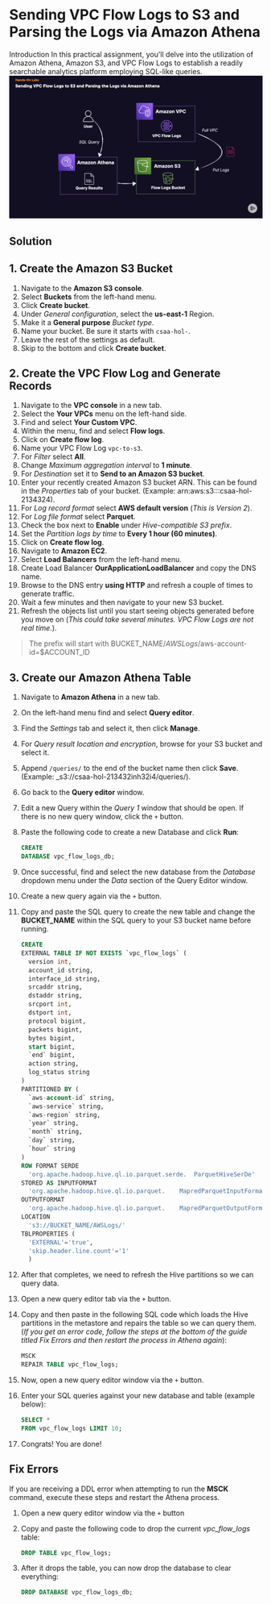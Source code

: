 # Sending VPC Flow Logs to S3 and Parsing the Logs via Amazon Athena
Introduction
In this practical assignment, you'll delve into the utilization of Amazon Athena, Amazon S3, and VPC Flow Logs to establish a readily searchable analytics platform employing SQL-like queries.
![image](../images/Sending_VPC_Flow_Logs_to_S3_and_Parsing_the_Logs_via_Amazon_Athena.001.png)
## Solution

## 1. Create the Amazon S3 Bucket
1. Navigate to the **Amazon S3 console**.
2. Select **Buckets** from the left-hand menu.
3. Click **Create bucket**.
4. Under _General configuration_, select the **us-east-1** Region.
5. Make it a **General purpose** _Bucket type_.
6. Name your bucket. Be sure it starts with `csaa-hol-`.
7. Leave the rest of the settings as default.
8. Skip to the bottom and click **Create bucket**.
## 2. Create the VPC Flow Log and Generate Records
1. Navigate to the **VPC console** in a new tab.
2. Select the **Your VPCs** menu on the left-hand side.
3. Find and select **Your Custom VPC**.
4. Within the menu, find and select **Flow logs**.
5. Click on **Create flow log**.
6. Name your VPC Flow Log `vpc-to-s3`.
7. For _Filter_ select **All**.
8. Change _Maximum aggregation interval_ to **1 minute**.
9. For _Destination_ set it to **Send to an Amazon S3 bucket**.
10. Enter your recently created Amazon S3 bucket ARN. This can be found in the _Properties_ tab of your bucket. (Example: arn:aws:s3:::csaa-hol-2134324).
11. For _Log record format_ select **AWS default version** (_This is Version 2_).
12. For _Log file format_ select **Parquet**.
13. Check the box next to **Enable** under _Hive-compatible S3 prefix_.
14. Set the _Partition logs by time_ to **Every 1 hour (60 minutes)**.
15. Click on **Create flow log**.
16. Navigate to **Amazon EC2**.
17. Select **Load Balancers** from the left-hand menu.
18. Create Load Balancer **OurApplicationLoadBalancer** and copy the DNS name.
19. Browse to the DNS entry **using HTTP** and refresh a couple of times to generate traffic.
20. Wait a few minutes and then navigate to your new S3 bucket.
21. Refresh the objects list until you start seeing objects generated before you move on (_This could take several minutes. VPC Flow Logs are not real time._).
> The prefix will start with BUCKET_NAME/_AWSLogs_/aws-account-id=$ACCOUNT_ID

## 3. Create our Amazon Athena Table
1. Navigate to **Amazon Athena** in a new tab.

2. On the left-hand menu find and select **Query editor**.

3. Find the _Settings_ tab and select it, then click **Manage**.

4. For _Query result location and encryption_, browse for your S3 bucket and select it.

5. Append `/queries/` to the end of the bucket name then click **Save**. (Example: _s3://csaa-hol-213432inh32i4/queries/).

6. Go back to the **Query editor** window.

7. Edit a new Query within the _Query 1_ window that should be open. If there is no new query window, click the `+` button.

8. Paste the following code to create a new Database and click **Run**:

    ```sql
    CREATE
    DATABASE vpc_flow_logs_db;
    ```
9. Once successful, find and select the new database from the _Database_ dropdown menu under the _Data_ section of the Query Editor window.

10. Create a new query again via the `+` button.

11. Copy and paste the SQL query to create the new table and change the **BUCKET_NAME** within the SQL query to your S3 bucket name before running.
    ```sql
    CREATE
    EXTERNAL TABLE IF NOT EXISTS `vpc_flow_logs` (
      version int,
      account_id string,
      interface_id string,
      srcaddr string,
      dstaddr string,
      srcport int,
      dstport int,
      protocol bigint,
      packets bigint,
      bytes bigint,
      start bigint,
      `end` bigint,
      action string,
      log_status string
    )
    PARTITIONED BY (
      `aws-account-id` string,
      `aws-service` string,
      `aws-region` string,
      `year` string, 
      `month` string, 
      `day` string,
      `hour` string
    )
    ROW FORMAT SERDE 
      'org.apache.hadoop.hive.ql.io.parquet.serde.  ParquetHiveSerDe'
    STORED AS INPUTFORMAT 
      'org.apache.hadoop.hive.ql.io.parquet.    MapredParquetInputFormat' 
    OUTPUTFORMAT 
      'org.apache.hadoop.hive.ql.io.parquet.    MapredParquetOutputFormat'
    LOCATION
      's3://BUCKET_NAME/AWSLogs/'
    TBLPROPERTIES (
      'EXTERNAL'='true', 
      'skip.header.line.count'='1'
      )
    ```
12. After that completes, we need to refresh the Hive partitions so we can query data.

13. Open a new query editor tab via the `+` button.

14. Copy and then paste in the following SQL code which loads the Hive partitions in the metastore and repairs the table so we can query them. (_If you get an error code, follow the steps at the bottom of the guide titled Fix Errors and then restart the process in Athena again_):
    ```sql
    MSCK
    REPAIR TABLE vpc_flow_logs;
    ```
15. Now, open a new query editor window via the `+` button.

16. Enter your SQL queries against your new database and table (example below):

    ```sql
    SELECT *
    FROM vpc_flow_logs LIMIT 10;
    ```
17. Congrats! You are done!

## Fix Errors
If you are receiving a DDL error when attempting to run the **MSCK** command, execute these steps and restart the Athena process.

1. Open a new query editor window via the `+` button

2. Copy and paste the following code to drop the current _vpc_flow_logs_ table:
    ```sql
    DROP TABLE vpc_flow_logs;
    ```
3. After it drops the table, you can now drop the database to clear everything:

    ```sql
    DROP DATABASE vpc_flow_logs_db;
    ```
